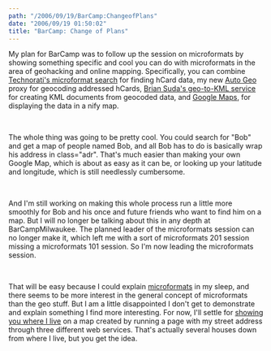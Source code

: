```yaml
---
path: "/2006/09/19/BarCamp:ChangeofPlans" 
date: "2006/09/19 01:50:02" 
title: "BarCamp: Change of Plans" 
---
```

<p>My plan for BarCamp was to follow up the session on microformats by showing something specific and cool you can do with microformats in the area of geohacking and online mapping. Specifically, you can combine <a href="http://kitchen.technorati.com/search/">Technorati's microformat search</a> for finding hCard data, my new <a href="http://microformat.makedatamakesense.com/auto_geo/">Auto Geo</a> proxy for geocoding addressed hCards, <a href="http://suda.co.uk/projects/microformats/geo/">Brian Suda's geo-to-KML service</a> for creating KML documents from geocoded data, and <a href="http://maps.google.com/">Google Maps</a>, for displaying the data in a nify map.</p><br><p>The whole thing was going to be pretty cool. You could search for "Bob" and get a map of people named Bob, and all Bob has to do is basically wrap his address in class="adr". That's much easier than making your own Google Map, which is about as easy as it can be, or looking up your latitude and longitude, which is still needlessly cumbersome.</p><br><p>And I'm still working on making this whole process run a little more smoothly for Bob and his once and future friends who want to find him on a map. But I will no longer be talking about this in any depth at BarCampMilwaukee. The planned leader of the microformats session can no longer make it, which left me with a sort of microformats 201 session missing a microformats 101 session. So I'm now leading the microformats session.</p><br><p>That will be easy because I could explain <a href="http://microformats.org/">microformats</a> in my sleep, and there seems to be more interest in the general concept of microformats than the geo stuff. But I am a little disappointed I don't get to demonstrate and explain something I find more interesting. For now, I'll settle for <a href="http://maps.google.com/maps?q=http%3A//suda.co.uk/projects/microformats/geo/get-geo.php%3Ftype%3Dkml%26uri%3Dhttp%253A//microformat.makedatamakesense.com/auto_geo/%253Furl%253Dhttp%25253A%25252F%25252Fwww.randomchaos.com%25252Fdocuments%25252F%25253Fsource%25253Dscott_reynen">showing you where I live</a> on a map created by running a page with my street address through three different web services. That's actually several houses down from where I live, but you get the idea.</p>